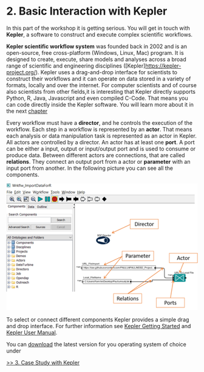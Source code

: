 # 2. Basic Interaction with Kepler

In this part of the workshop it is getting serious. You will get in touch with **Kepler**, a software to construct and execute complex scientific workflows.

**Kepler scientific workflow system** was founded back in 2002 and is an open-source, free cross-platform (Windows, Linux, Mac) program. It is designed to create, execute, share models and analyses across a broad range of scientific and engineering disciplines ([Kepler]https://kepler-project.org/). Kepler uses a drag-and-drop interface for scientists to construct their workflows and it can operate on data stored in a variety of formats, locally and over the internet. For computer scientists and of course also scientists from other fields,it is interesting that Kepler directly supports Python, R, Java, Javascript and even compiled C-Code. That means you can code directly inside the Kepler software. You will learn more about it in the next [chapter](./3_kepler_case_study.md)

Every workflow must have a **director**, and he controls the execution of the workflow. Each step in a workflow is represented by an **actor**. That means each analysis or data manipulation task is represented as an actor in Kepler. All actors are controlled by a director.
An actor has at least one **port**. A port can be either a input, output or input/output port and is used to consume or produce data. Between different actors are connections, that are called **relations**. They connect an output port from a actor or **parameter** with an input port from another. In the following picture you can see all the components.

![Kepler Basic Components](./Pictures/KeplerComponents.png)

To select or connect different components Kepler provides a simple drag and drop interface. For further information see [Kepler Getting Started](https://code.kepler-project.org/code/kepler-docs/trunk/outreach/documentation/shipping/2.5/getting-started-guide.pdf) and [Kepler User Manual](https://code.kepler-project.org/code/kepler-docs/trunk/outreach/documentation/shipping/2.1/UserManual.pdf).

You can [download](https://kepler-project.org/users/downloads.html) the latest version for you operating system of choice under

[>> 3. Case Study with Kepler](./3_kepler_case_study.md)

